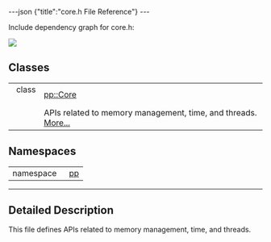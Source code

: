 ---json {"title":"core.h File Reference"} ---

Include dependency graph for core.h:

![](/docs/native-client/pepper_stable/cpp/core_8h__incl.png)

Classes
-------

<table><tbody><tr class="odd"><td style="text-align: right;">class  </td><td><a href="/docs/native-client/pepper_stable/cpp/classpp_1_1_core/" class="el">pp::Core</a></td></tr><tr class="even"><td style="text-align: right;"> </td><td>APIs related to memory management, time, and threads. <a href="/docs/native-client/pepper_stable/cpp/classpp_1_1_core#details">More...</a><br />
</td></tr></tbody></table>

Namespaces
----------

<table><tbody><tr class="odd"><td style="text-align: right;">namespace  </td><td><a href="/docs/native-client/pepper_stable/cpp/namespacepp/" class="el">pp</a></td></tr></tbody></table>

------------------------------------------------------------------------

<span id="details" class="anchor" style="margin: 0;"></span>

Detailed Description
--------------------

This file defines APIs related to memory management, time, and threads.
